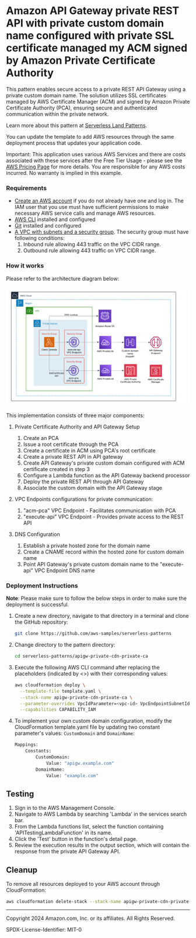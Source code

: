 # Amazon API Gateway private REST API with private custom domain name configured with private SSL certificate managed my ACM signed by Amazon Private Certificate Authority 

This pattern enables secure access to a private REST API Gateway using a private custom domain name. The solution utilizes SSL certificates managed by AWS Certificate Manager (ACM) and signed by Amazon Private Certificate Authority (PCA), ensuring secure and authenticated communication within the private network. 

Learn more about this pattern at [Serverless Land Patterns](https://serverlessland.com/patterns/apigw-private-cdn-private-ca).

You can update the template to add AWS resources through the same deployment process that updates your application code.

Important: This application uses various AWS Services and there are costs associated with these services after the Free Tier Usage - please see the [AWS Pricing Page](https://aws.amazon.com/pricing/) for more details. You are responsible for any AWS costs incurred. No warranty is implied in this example.

### Requirements

- [Create an AWS account](https://portal.aws.amazon.com/gp/aws/developer/registration/index.html) if you do not already have one and log in. The IAM user that you use must have sufficient permissions to make necessary AWS service calls and manage AWS resources.
- [AWS CLI](https://docs.aws.amazon.com/cli/latest/userguide/install-cliv2.html) installed and configured
- [Git](https://git-scm.com/book/en/v2/Getting-Started-Installing-Git) installed and configured
- [A VPC with subnets and a security group](https://docs.aws.amazon.com/vpc/latest/userguide/vpc-getting-started.html). The security group must have following conditions:
  1. Inbound rule allowing 443 traffic on the VPC CIDR range.
  2. Outbound rule allowing 443 traffic on VPC CIDR range.

### How it works

Please refer to the architecture diagram below:

![End to End Architecture](images/architecture.png)

This implementation consists of three major components:

1. Private Certificate Authority and API Gateway Setup
   1. Create an PCA
   2. Issue a root certificate through the PCA
   3. Create a certificate in ACM using PCA's root certificate
   4. Create a private REST API in API gateway
   5. Create API Gateway's private custom domain configured with ACM certificate created in step 3
   6. Configure a Lambda function as the API Gateway backend processor
   7. Deploy the private REST API through API Gateway
   8. Associate the custom domain with the API Gateway stage
  
2. VPC Endpoints configurations for private communication:
   1. "acm-pca" VPC Endpoint - Facilitates communication with PCA
   2. "execute-api" VPC Endpoint - Provides private access to the REST API

3. DNS Configuration
    1. Establish a private hosted zone for the domain name
    2. Create a CNAME record within the hosted zone for custom domain name
    3. Point API Gateway's private custom domain name to the "execute-api" VPC Endpoint DNS name

### Deployment Instructions

**Note**: Please make sure to follow the below steps in order to make sure the deployment is successful. 

1.  Create a new directory, navigate to that directory in a terminal and clone the GitHub repository:
    ``` bash
    git clone https://github.com/aws-samples/serverless-patterns
    ```
2. Change directory to the pattern directory:
    ```bash
    cd serverless-patterns/apigw-private-cdn-private-ca
    ```
3. Execute the following AWS CLI command after replacing the placeholders (indicated by <>) with their corresponding values:
    ```bash
    aws cloudformation deploy \
      --template-file template.yaml \
      --stack-name apigw-private-cdn-private-ca \
      --parameter-overrides VpcIdParameter=<vpc-id> VpcEndpointSubnetIdsParameter=<subnet-id> ApiVPCESecurityGroup=<security-group-id> \
      --capabilities CAPABILITY_IAM
   ```
4. To implement your own custom domain configuration, modify the CloudFormation template.yaml file by updating two constant parameter's values: `CustomDomain` and `DomainName`:
    ```bash
    Mappings:
        Constants:
            CustomDomain:
                Value: "apigw.example.com"
            DomainName:
                Value: "example.com"
    ```

## Testing

1. Sign in to the AWS Management Console.
2. Navigate to AWS Lambda by searching 'Lambda' in the services search bar.
3. From the Lambda functions list, select the function containing 'APITestingLambdaFunction' in its name.
4. Click the 'Test' button in the function's detail page.
5. Review the execution results in the output section, which will contain the response from the private API Gateway API.

## Cleanup

To remove all resources deployed to your AWS account through CloudFormation:

```bash
aws cloudformation delete-stack --stack-name apigw-private-cdn-private-ca
```

---

Copyright 2024 Amazon.com, Inc. or its affiliates. All Rights Reserved.

SPDX-License-Identifier: MIT-0
